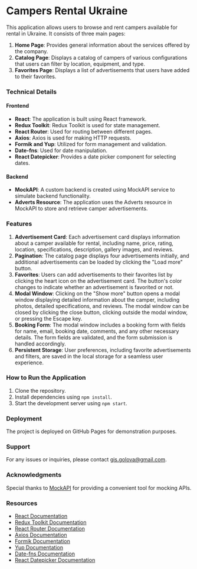 # Campers Rental Ukraine

This application allows users to browse and rent campers available for rental in
Ukraine. It consists of three main pages:

1. **Home Page**: Provides general information about the services offered by the
   company.
2. **Catalog Page**: Displays a catalog of campers of various configurations
   that users can filter by location, equipment, and type.
3. **Favorites Page**: Displays a list of advertisements that users have added
   to their favorites.

### Technical Details

#### Frontend

- **React**: The application is built using React framework.
- **Redux Toolkit**: Redux Toolkit is used for state management.
- **React Router**: Used for routing between different pages.
- **Axios**: Axios is used for making HTTP requests.
- **Formik and Yup**: Utilized for form management and validation.
- **Date-fns**: Used for date manipulation.
- **React Datepicker**: Provides a date picker component for selecting dates.

#### Backend

- **MockAPI**: A custom backend is created using MockAPI service to simulate
  backend functionality.
- **Adverts Resource**: The application uses the Adverts resource in MockAPI to
  store and retrieve camper advertisements.

### Features

1. **Advertisement Card**: Each advertisement card displays information about a
   camper available for rental, including name, price, rating, location,
   specifications, description, gallery images, and reviews.
2. **Pagination**: The catalog page displays four advertisements initially, and
   additional advertisements can be loaded by clicking the "Load more" button.
3. **Favorites**: Users can add advertisements to their favorites list by
   clicking the heart icon on the advertisement card. The button's color changes
   to indicate whether an advertisement is favorited or not.
4. **Modal Window**: Clicking on the "Show more" button opens a modal window
   displaying detailed information about the camper, including photos, detailed
   specifications, and reviews. The modal window can be closed by clicking the
   close button, clicking outside the modal window, or pressing the Escape key.
5. **Booking Form**: The modal window includes a booking form with fields for
   name, email, booking date, comments, and any other necessary details. The
   form fields are validated, and the form submission is handled accordingly.
6. **Persistent Storage**: User preferences, including favorite advertisements
   and filters, are saved in the local storage for a seamless user experience.

### How to Run the Application

1. Clone the repository.
2. Install dependencies using `npm install`.
3. Start the development server using `npm start`.

### Deployment

The project is deployed on GitHub Pages for demonstration purposes.

### Support

For any issues or inquiries, please contact
[gis.golova@gmail.com](gis.golova@gmail.com).

### Acknowledgments

Special thanks to [MockAPI](https://www.mockapi.io/) for providing a convenient
tool for mocking APIs.

### Resources

- [React Documentation](https://reactjs.org/docs/getting-started.html)
- [Redux Toolkit Documentation](https://redux-toolkit.js.org/introduction/getting-started)
- [React Router Documentation](https://reactrouter.com/)
- [Axios Documentation](https://axios-http.com/docs/intro)
- [Formik Documentation](https://formik.org/docs/overview)
- [Yup Documentation](https://github.com/jquense/yup)
- [Date-fns Documentation](https://date-fns.org/docs/)
- [React Datepicker Documentation](https://www.npmjs.com/package/react-datepicker)
